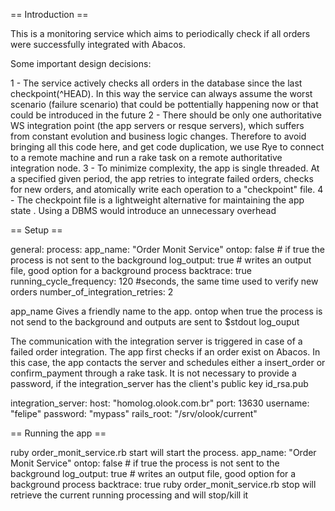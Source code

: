 == Introduction ==


This is a monitoring service which aims to periodically check if all orders were successfully integrated with Abacos. 


Some important design decisions:

1 - The service actively checks all orders in the database since the last checkpoint(^HEAD). In this way the service can always assume the worst scenario (failure scenario) that could be pottentially happening now or that could be introduced in the future
2 - There should be only one authoritative WS integration point (the app servers or resque servers), which suffers from constant evolution and business logic changes. Therefore to avoid bringing all this code here, and get code duplication, we use Rye to connect to a remote machine and run a rake task on a remote authoritative integration node.
3 - To minimize complexity, the app is single threaded. At a specified given period, the app retries to integrate failed orders, checks for new orders, and atomically write each operation to a "checkpoint" file.
4 - The checkpoint file is a lightweight alternative for maintaining the app state . Using a DBMS would introduce an unnecessary overhead


== Setup ==

general:
  process:
    app_name: "Order Monit Service"
    ontop: false # if true the process is not sent to the background
    log_output: true # writes an output file, good option for a background process
    backtrace: true
  running_cycle_frequency: 120 #seconds, the same time used to verify new orders
  number_of_integration_retries: 2

  app_name Gives a friendly name to the app.
  ontop when true the process is not send to the background and outputs are sent to $stdout
  log_ouput

The communication with the integration server is triggered in case of a failed order integration. The app first checks if an order exist on Abacos. In this case, the app contacts the server and schedules either a insert_order or confirm_payment through a rake task.
It is not necessary to provide a password, if the integration_server has the client's public key id_rsa.pub

  integration_server:
  host: "homolog.olook.com.br"
  port: 13630
  username: "felipe"
  password: "mypass"
  rails_root: "/srv/olook/current"

== Running the app ==

ruby order_monit_service.rb start will start the process. 
    app_name: "Order Monit Service"
    ontop: false # if true the process is not sent to the background
    log_output: true # writes an output file, good option for a background process
    backtrace: true 
ruby order_monit_service.rb stop will retrieve the current running processing and will stop/kill it

